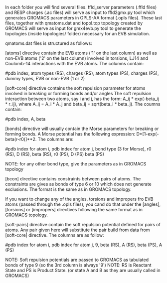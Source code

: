 In each folder you will find several files. ffld_server parameters (.ffld files) and RESP
charges (.ac files) will serve as input to ffld2gmx.py tool which generates GROMACS parameters
in OPLS-AA format (.opls files). These last files, together with qmatoms.dat and topol.top
topology created by GROMACS will serve as input for gmx4evb.py tool to generate the topologies
(inside topologies/ folder) necessary for an EVB simulation.

qmatoms.dat files is structured as follows:

[atoms] directive contain the EVB atoms ('1' on the last column) as well as non-EVB atoms ('2'
on the last column) involved in torsions, LJ14 and Coulomb-14 interactions with the EVB atoms.
The columns contain:

#pdb index, atom types (RS), charges (RS), atom types (PS), charges (PS), dummy types, EVB or non-EVB (1 or 2)

[soft-core] directive contains the soft repulsion parameter for atoms involved in breaking or forming bonds and/or angles
The soft repulsion interaction between two atoms, say i and j, has the form: A_ij * exp(-beta_ij * r_ij), 
where A_ij = A_i * A_j and beta_ij = sqrt(beta_i * beta_j). The coumns contain:

#pdb index, A, beta

[bonds] directive will usually contain the Morse parameters for breaking or forming bonds.
A Morse potential has the following expression: D*[1-exp(-beta(r-r0)]**2.
The columns are:

#pdb index for atom i, pdb index for atom j, bond type (3 for Morse), r0 (RS), D (RS), beta (RS), r0 (PS), D (PS) beta (PS)

NOTE: for any other bond type, give the parameters as in GROMACS topology

[bcon] directive contains constraints between pairs of atoms. The constraints are gives as bonds of type 6 or 10
which does not generate exclusions. The format is the same as in GROMACS topology.

If you want to change any of the angles, torsions and impropers fro EVB atoms (passed through the .opls files), you
cand do that under the [angles], [torsions] or [impropers] directives following the same format as in GROMACS topology.

[soft-pairs] directive contain the soft repulsion potential defined for pairs of atoms. Any pair given here will substitute
the pair build from data from [soft-core] directive. The columns are as follow:

#pdb index for atom i, pdb index for atom j, 9, beta (RS), A (RS), beta (PS), A (PS)

NOTE: Soft repulsion potentials are passed to GROMACS as tabulated bonds of type 9 (so the 3rd column is always '9')
NOTE: RS is Reactant State and PS is Product State. (or state A and B as they are usually called in GROMACS)




